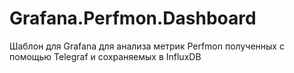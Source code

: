 # Grafana.Perfmon.Dashboard
Шаблон для Grafana для анализа метрик Perfmon полученных с помощью Telegraf и сохраняемых в InfluxDB

